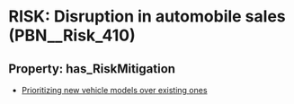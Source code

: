 # RISK: __Disruption in automobile sales__ (PBN__Risk_410)

## Property: has_RiskMitigation

* [Prioritizing new vehicle models over existing ones](PBN__RiskMitigation_576)

